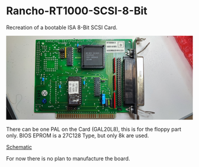 # Rancho-RT1000-SCSI-8-Bit
Recreation of a bootable ISA 8-Bit SCSI Card.

![](pics/RT1000-Front.jpg)

There can be one PAL on the Card (GAL20L8), this is for the floppy part only.
BIOS EPROM is a 27C128 Type, but only 8k are used.

[Schematic](schematic/Rancho%20RT1000/pdf/Rancho%20RT1000%20SCSI%20Controller.pdf)

For now there is no plan to manufacture the board.